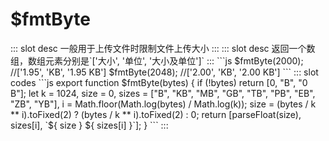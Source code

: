 # $fmtByte

<ContainerBox title="介绍">
::: slot desc
一般用于上传文件时限制文件上传大小
:::
</ContainerBox>

<ContainerBox title="基础用法">
::: slot desc
返回一个数组，数组元素分别是`['大小', '单位', '大小及单位']`
:::
```js
$fmtByte(2000); //['1.95', 'KB', '1.95 KB']
$fmtByte(2048); //['2.00', 'KB', '2.00 KB']
```
<ShowCode>
::: slot codes
```js
export function $fmtByte(bytes) {
  if (!bytes) return [0, "B", "0 B"];
  let k = 1024,
    size = 0,
    sizes = ["B", "KB", "MB", "GB", "TB", "PB", "EB", "ZB", "YB"],
    i = Math.floor(Math.log(bytes) / Math.log(k));
  size = (bytes / k ** i).toFixed(2) ? (bytes / k ** i).toFixed(2) : 0;
  return [parseFloat(size), sizes[i], `${ size } ${ sizes[i] }`];
}
```
:::
</ShowCode>
</ContainerBox>